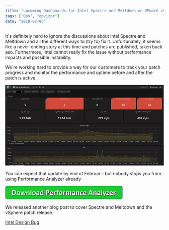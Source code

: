 ```yaml
---
title: "upcoming Dashboards for Intel Spectre and Meltdown on VMware vSphere"
tags: ["Ops", "opvizor"]
date: "2018-02-06"
---
```


It´s definitely hard to ignore the discussions about Intel Spectre and Meltdown and all the different ways to (try to) fix it. Unfortunately, it seems like a never-ending story at this time and patches are published, taken back aso. Furthermore, Intel cannot really fix the issue without performance impacts and possible instability.

We´re working hard to provide a way for our customers to track your patch progress and monitor the performance and uptime before and after the patch is active.

![Intel Spectre and Meltdown on VMware vSphere](/images/blog/spectre_meltdown.png)

You can expect that update by end of Februar - but nobody stops you from using Performance Analyzer already

[![Download Performance Analyzer](/images/blog/button_download-performance-analyzer-5.png)](http://try.opvizor.com/perfanalyzer)

We released another blog post to cover Spectre and Meltdown and the vSphere patch release.

[Intel Design Bug](https://www.opvizor.com/intel-design-bug-what-about-vmware-esxi-and-vms/)
